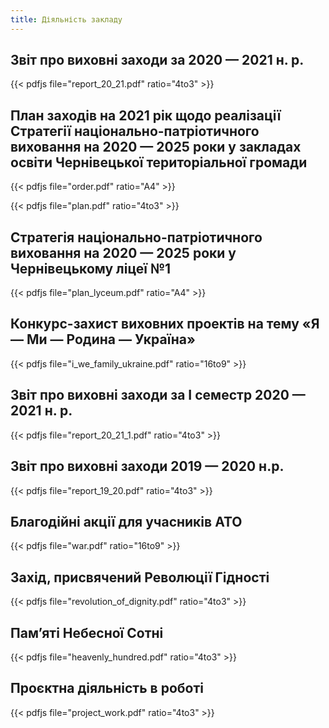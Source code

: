 ```yaml
---
title: Діяльність закладу
---
```


## Звіт про виховні заходи за  2020 — 2021 н. р.

{{< pdfjs file="report_20_21.pdf" ratio="4to3" >}}

## План заходів на 2021 рік щодо реалізації Стратегії національно-патріотичного виховання на 2020 — 2025 роки у закладах освіти Чернівецької територіальної громади

{{< pdfjs file="order.pdf" ratio="A4" >}}

{{< pdfjs file="plan.pdf" ratio="4to3" >}}

## Стратегія національно-патріотичного виховання на 2020 — 2025 роки у Чернівецькому ліцеї №1

{{< pdfjs file="plan_lyceum.pdf" ratio="A4" >}}

## Конкурс-захист виховних проектів на тему  «Я — Ми — Родина — Україна»

{{< pdfjs file="i_we_family_ukraine.pdf" ratio="16to9" >}}

## Звіт про виховні заходи за І семестр 2020 — 2021 н. р.

{{< pdfjs file="report_20_21_1.pdf" ratio="4to3" >}}

## Звіт про виховні заходи 2019 — 2020 н.р.

{{< pdfjs file="report_19_20.pdf" ratio="4to3" >}}

## Благодійні акції для учасників АТО

{{< pdfjs file="war.pdf" ratio="16to9" >}}

## Захід, присвячений Революції Гідності

{{< pdfjs file="revolution_of_dignity.pdf" ratio="4to3" >}}

## Пам’яті Небесної Сотні

{{< pdfjs file="heavenly_hundred.pdf" ratio="4to3" >}}

## Проєктна діяльність в роботі

{{< pdfjs file="project_work.pdf" ratio="4to3" >}}
